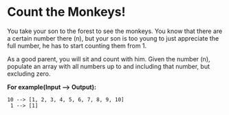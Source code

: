 # Count the Monkeys!

You take your son to the forest to see the monkeys. You know that there are a certain number there (n), but your son is too young to just appreciate the full number, he has to start counting them from 1.

As a good parent, you will sit and count with him. Given the number (n), populate an array with all numbers up to and including that number, but excluding zero.

**For example(Input --> Output):**
```
10 --> [1, 2, 3, 4, 5, 6, 7, 8, 9, 10]
 1 --> [1]
```
